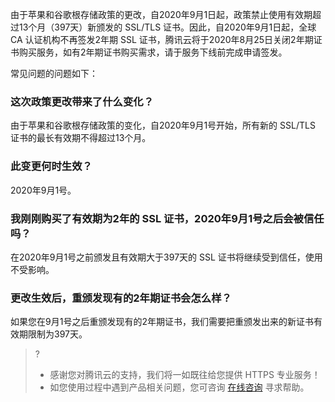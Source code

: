 由于苹果和谷歌根存储政策的更改，自2020年9月1日起，政策禁止使用有效期超过13个月（397天）新颁发的 SSL/TLS 证书。因此，自2020年9月1日起，全球 CA 认证机构不再签发2年期 SSL 证书，腾讯云将于2020年8月25日关闭2年期证书购买服务，如有2年期证书购买需求，请于服务下线前完成申请签发。

常见问题的问题如下：
### 这次政策更改带来了什么变化？
由于苹果和谷歌根存储政策的变化，自2020年9月1号开始，所有新的 SSL/TLS 证书的最长有效期不得超过13个月。

### 此变更何时生效？
2020年9月1号。

### 我刚刚购买了有效期为2年的 SSL 证书，2020年9月1号之后会被信任吗？
在2020年9月1号之前颁发且有效期大于397天的 SSL 证书将继续受到信任，使用不受影响。

### 更改生效后，重颁发现有的2年期证书会怎么样？
如果您在9月1号之后重颁发现有的2年期证书，我们需要把重颁发出来的新证书有效期限制为397天。

>?
>- 感谢您对腾讯云的支持，我们将一如既往给您提供 HTTPS 专业服务！
>- 如您使用过程中遇到产品相关问题，您可咨询 [在线咨询](https://cloud.tencent.com/online-service?from=connect-us) 寻求帮助。

